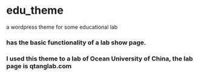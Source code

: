 edu_theme
=========

a wordpress theme for some educational lab


### has the basic functionality of a lab show page.

### I used this theme to a lab of Ocean University of China, the lab page is qtanglab.com
